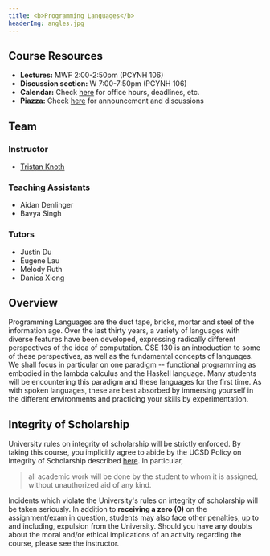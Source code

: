 ```yaml
---
title: <b>Programming Languages</b>
headerImg: angles.jpg
---
```


## Course Resources

- **Lectures:**             MWF 2:00-2:50pm (PCYNH 106) 
- **Discussion section:**   W 7:00-7:50pm (PCYNH 106)
- **Calendar:**             Check [here](calendar.html) for office hours, deadlines, etc.
- **Piazza:**               Check [here](https://www.piazza.com/ucsd/fall2022/cse130/home) for announcement and discussions


## Team

### Instructor

* [Tristan Knoth](tjknoth.github.io)

### Teaching Assistants

* Aidan Denlinger 
* Bavya Singh 

### Tutors

* Justin Du 
* Eugene Lau 
* Melody Ruth
* Danica Xiong

## Overview

Programming Languages are the duct tape, bricks, mortar
and steel of the information age. Over the last thirty
years, a variety of languages with diverse features have
been developed, expressing radically different perspectives
of the idea of computation. CSE 130 is an introduction to
some of these perspectives, as well as the fundamental concepts of
languages. We shall focus in particular on one paradigm -- functional
programming as embodied in the lambda calculus and the Haskell language. 
Many students will be encountering this
paradigm and these languages for the first time. As with
spoken languages, these are best absorbed by immersing yourself
in the different environments and practicing your skills by
experimentation.

## Integrity of Scholarship

University rules on integrity of scholarship will be strictly enforced. By
taking this course, you implicitly agree to abide by the UCSD Policy on
Integrity of Scholarship described [here](https://senate.ucsd.edu/Operating-Procedures/Senate-Manual/appendices/2).
In particular,

> all academic work will be done by the student to whom it is assigned,
> without unauthorized aid of any kind.

Incidents which violate the University's rules on integrity of scholarship
will be taken seriously.  In addition to **receiving a zero (0)** on the
assignment/exam in question, students may also face other penalties,
up to and including, expulsion from the University.  Should you have
any doubts about the moral and/or ethical implications of an activity
regarding the course, please see the instructor.
